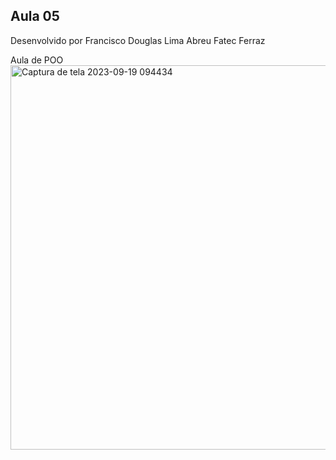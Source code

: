 ##  Aula 05

Desenvolvido por Francisco Douglas Lima Abreu
Fatec Ferraz

Aula de POO
<img width="615" alt="Captura de tela 2023-09-19 094434" src="https://github.com/franciscodouglas/aula05/assets/98854868/f47c6331-ff6f-4f55-979b-4048af2480f5">
